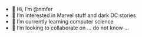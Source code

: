 - 👋 Hi, I’m @nmfer
- 👀 I’m interested in Marvel stuff and dark DC stories
- 🌱 I’m currently learning computer science
- 💞️ I’m looking to collaborate on ... do not know ... 

